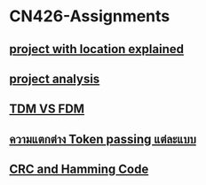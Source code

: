 # CN426-Assignments

## [project with location explained](https://github.com/boykingkao/CN426-Assignments/blob/main/CN426%20project%20with%20location%20explained.pdf)
## [project analysis](https://github.com/boykingkao/CN426-Assignments/blob/main/CN426-project-Analysis.pdf)
## [TDM VS FDM](https://github.com/boykingkao/CN426-Assignments/blob/main/CN426-TDMvsFDM.pdf)
## [ความแตกต่าง Token passing แต่ละแบบ](https://github.com/boykingkao/CN426-Assignments/blob/main/%E0%B8%84%E0%B8%A7%E0%B8%B2%E0%B8%A1%E0%B9%81%E0%B8%95%E0%B8%81%E0%B8%95%E0%B9%88%E0%B8%B2%E0%B8%87%20Token%20passing%20%E0%B9%81%E0%B8%95%E0%B9%88%E0%B8%A5%E0%B8%B0%E0%B9%81%E0%B8%9A%E0%B8%9A.pdf)
## [CRC and Hamming Code](https://github.com/boykingkao/CN426-Assignments/blob/main/CRC%20%26%20Hamming%20Code.pdf)
